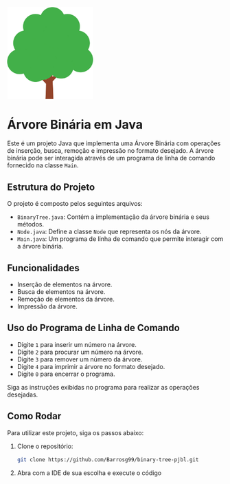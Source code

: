 <img src="img/tree.png" alt="logo" width="200"/>

# Árvore Binária em Java

Este é um projeto Java que implementa uma Árvore Binária com operações de inserção, busca, remoção e impressão no formato desejado. A árvore binária pode ser interagida através de um programa de linha de comando fornecido na classe `Main`.

## Estrutura do Projeto

O projeto é composto pelos seguintes arquivos:

- `BinaryTree.java`: Contém a implementação da árvore binária e seus métodos.
- `Node.java`: Define a classe `Node` que representa os nós da árvore.
- `Main.java`: Um programa de linha de comando que permite interagir com a árvore binária.

## Funcionalidades

- Inserção de elementos na árvore.
- Busca de elementos na árvore.
- Remoção de elementos da árvore.
- Impressão da árvore.

## Uso do Programa de Linha de Comando

- Digite `1` para inserir um número na árvore.
- Digite `2` para procurar um número na árvore.
- Digite `3` para remover um número da árvore.
- Digite `4` para imprimir a árvore no formato desejado.
- Digite `0` para encerrar o programa.

Siga as instruções exibidas no programa para realizar as operações desejadas.

## Como Rodar

Para utilizar este projeto, siga os passos abaixo:

1. Clone o repositório:

   ```bash
   git clone https://github.com/Barrosg99/binary-tree-pjbl.git

2. Abra com a IDE de sua escolha e execute o código